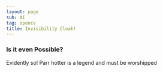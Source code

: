 ```yaml
---
layout: page
sub: AI
tag: opencv
title: Invisibility Cloak!
---
```


### Is it even Possible?

Evidently so! Parr hotter is a legend and must be worshipped

